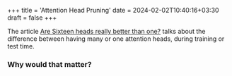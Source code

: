 +++
title = 'Attention Head Pruning'
date = 2024-02-02T10:40:16+03:30
draft = false
+++

The article [Are Sixteen heads really better than one?](https://proceedings.neurips.cc/paper_files/paper/2019/file/2c601ad9d2ff9bc8b282670cdd54f69f-Paper.pdf) talks about the difference between having many or one attention heads, during training or test time. 

### Why would that matter?

